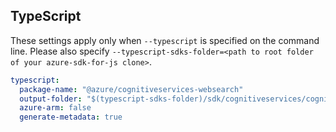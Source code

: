 ## TypeScript

These settings apply only when `--typescript` is specified on the command line.
Please also specify `--typescript-sdks-folder=<path to root folder of your azure-sdk-for-js clone>`.

``` yaml $(typescript)
typescript:
  package-name: "@azure/cognitiveservices-websearch"
  output-folder: "$(typescript-sdks-folder)/sdk/cognitiveservices/cognitiveservices-websearch"
  azure-arm: false
  generate-metadata: true
```

